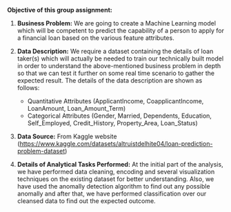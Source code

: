 **Objective of this group assignment:**

1. **Business Problem:** We are going to create a Machine Learning model which will be competent to predict the capability of a person to apply for a financial loan based on the various feature attributes.

2. **Data Description:** We require a dataset containing the details of loan taker(s) which will actually be needed to train our technically built model in order to understand the above-mentioned business problem in depth so that we can test it further on some real time scenario to gather the expected result.
The details of the data description are shown as follows:
    * Quantitative Attributes (ApplicantIncome, CoapplicantIncome, LoanAmount, Loan_Amount_Term)
    * Categorical Attributes (Gender, Married, Dependents, Education, Self_Employed, Credit_History, Property_Area, Loan_Status)

3. **Data Source:** From Kaggle website (https://www.kaggle.com/datasets/altruistdelhite04/loan-prediction-problem-dataset)

4. **Details of Analytical Tasks Performed:** At the initial part of the analysis, we have performed data cleaning, encoding and several visualization techniques on the existing dataset for better understanding. Also, we have used the anomally detection algorithm to find out any possible anomally and after that, we have performed classification over our cleansed data to find out the expected outcome.
